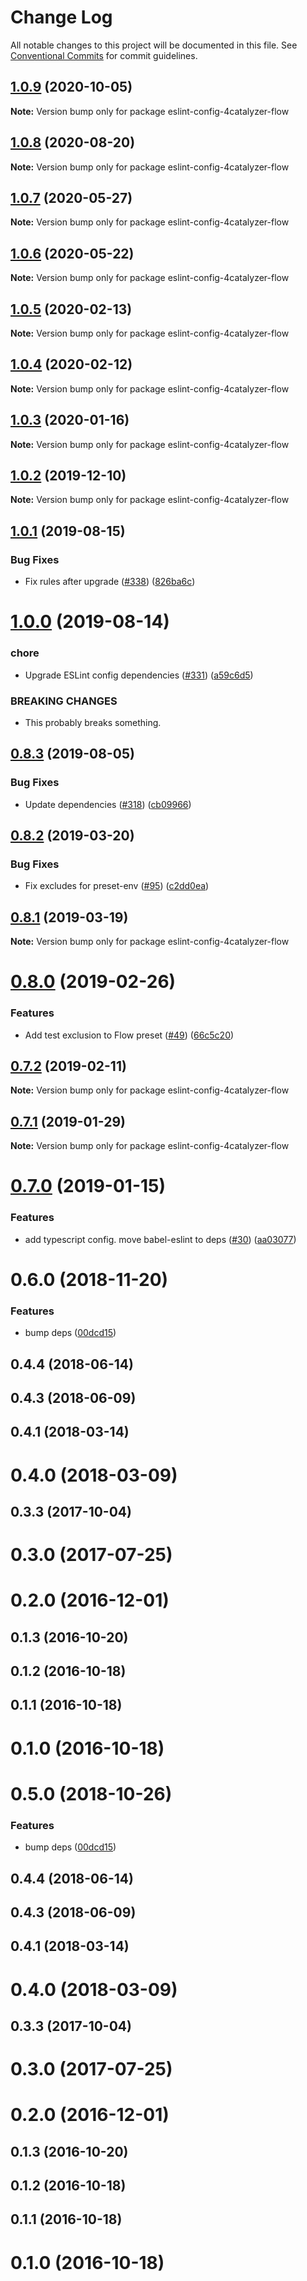 # Change Log

All notable changes to this project will be documented in this file.
See [Conventional Commits](https://conventionalcommits.org) for commit guidelines.

## [1.0.9](https://github.com/4Catalyzer/javascript/compare/eslint-config-4catalyzer-flow@1.0.8...eslint-config-4catalyzer-flow@1.0.9) (2020-10-05)

**Note:** Version bump only for package eslint-config-4catalyzer-flow





## [1.0.8](https://github.com/4Catalyzer/javascript/compare/eslint-config-4catalyzer-flow@1.0.7...eslint-config-4catalyzer-flow@1.0.8) (2020-08-20)

**Note:** Version bump only for package eslint-config-4catalyzer-flow





## [1.0.7](https://github.com/4Catalyzer/javascript/compare/eslint-config-4catalyzer-flow@1.0.6...eslint-config-4catalyzer-flow@1.0.7) (2020-05-27)

**Note:** Version bump only for package eslint-config-4catalyzer-flow





## [1.0.6](https://github.com/4Catalyzer/javascript/compare/eslint-config-4catalyzer-flow@1.0.5...eslint-config-4catalyzer-flow@1.0.6) (2020-05-22)

**Note:** Version bump only for package eslint-config-4catalyzer-flow





## [1.0.5](https://github.com/4Catalyzer/javascript/compare/eslint-config-4catalyzer-flow@1.0.4...eslint-config-4catalyzer-flow@1.0.5) (2020-02-13)

**Note:** Version bump only for package eslint-config-4catalyzer-flow





## [1.0.4](https://github.com/4Catalyzer/javascript/compare/eslint-config-4catalyzer-flow@1.0.3...eslint-config-4catalyzer-flow@1.0.4) (2020-02-12)

**Note:** Version bump only for package eslint-config-4catalyzer-flow





## [1.0.3](https://github.com/4Catalyzer/javascript/compare/eslint-config-4catalyzer-flow@1.0.2...eslint-config-4catalyzer-flow@1.0.3) (2020-01-16)

**Note:** Version bump only for package eslint-config-4catalyzer-flow





## [1.0.2](https://github.com/4Catalyzer/javascript/compare/eslint-config-4catalyzer-flow@1.0.1...eslint-config-4catalyzer-flow@1.0.2) (2019-12-10)

**Note:** Version bump only for package eslint-config-4catalyzer-flow





## [1.0.1](https://github.com/4Catalyzer/javascript/compare/eslint-config-4catalyzer-flow@1.0.0...eslint-config-4catalyzer-flow@1.0.1) (2019-08-15)


### Bug Fixes

* Fix rules after upgrade ([#338](https://github.com/4Catalyzer/javascript/issues/338)) ([826ba6c](https://github.com/4Catalyzer/javascript/commit/826ba6c))





# [1.0.0](https://github.com/4Catalyzer/javascript/compare/eslint-config-4catalyzer-flow@0.8.3...eslint-config-4catalyzer-flow@1.0.0) (2019-08-14)


### chore

* Upgrade ESLint config dependencies ([#331](https://github.com/4Catalyzer/javascript/issues/331)) ([a59c6d5](https://github.com/4Catalyzer/javascript/commit/a59c6d5))


### BREAKING CHANGES

* This probably breaks something.





## [0.8.3](https://github.com/4Catalyzer/javascript/compare/eslint-config-4catalyzer-flow@0.8.2...eslint-config-4catalyzer-flow@0.8.3) (2019-08-05)


### Bug Fixes

* Update dependencies ([#318](https://github.com/4Catalyzer/javascript/issues/318)) ([cb09966](https://github.com/4Catalyzer/javascript/commit/cb09966))





## [0.8.2](https://github.com/4Catalyzer/javascript/compare/eslint-config-4catalyzer-flow@0.8.1...eslint-config-4catalyzer-flow@0.8.2) (2019-03-20)


### Bug Fixes

* Fix excludes for preset-env ([#95](https://github.com/4Catalyzer/javascript/issues/95)) ([c2dd0ea](https://github.com/4Catalyzer/javascript/commit/c2dd0ea))





## [0.8.1](https://github.com/4Catalyzer/javascript/compare/eslint-config-4catalyzer-flow@0.8.0...eslint-config-4catalyzer-flow@0.8.1) (2019-03-19)

**Note:** Version bump only for package eslint-config-4catalyzer-flow





# [0.8.0](https://github.com/4Catalyzer/javascript/compare/eslint-config-4catalyzer-flow@0.7.2...eslint-config-4catalyzer-flow@0.8.0) (2019-02-26)


### Features

* Add test exclusion to Flow preset ([#49](https://github.com/4Catalyzer/javascript/issues/49)) ([66c5c20](https://github.com/4Catalyzer/javascript/commit/66c5c20))





## [0.7.2](https://github.com/4Catalyzer/javascript/compare/eslint-config-4catalyzer-flow@0.7.1...eslint-config-4catalyzer-flow@0.7.2) (2019-02-11)

**Note:** Version bump only for package eslint-config-4catalyzer-flow





## [0.7.1](https://github.com/4Catalyzer/javascript/tree/master/packages/eslint-config-4catalyzer-flow/compare/eslint-config-4catalyzer-flow@0.7.0...eslint-config-4catalyzer-flow@0.7.1) (2019-01-29)

**Note:** Version bump only for package eslint-config-4catalyzer-flow





# [0.7.0](https://github.com/4Catalyzer/javascript/tree/master/packages/eslint-config-4catalyzer-flow/compare/eslint-config-4catalyzer-flow@0.6.0...eslint-config-4catalyzer-flow@0.7.0) (2019-01-15)


### Features

* add typescript config. move babel-eslint to deps ([#30](https://github.com/4Catalyzer/javascript/tree/master/packages/eslint-config-4catalyzer-flow/issues/30)) ([aa03077](https://github.com/4Catalyzer/javascript/tree/master/packages/eslint-config-4catalyzer-flow/commit/aa03077))





# 0.6.0 (2018-11-20)


### Features

* bump deps ([00dcd15](https://github.com/4Catalyzer/javascript/tree/master/packages/eslint-config-4catalyzer-flow/commit/00dcd15))



## 0.4.4 (2018-06-14)



## 0.4.3 (2018-06-09)



## 0.4.1 (2018-03-14)



# 0.4.0 (2018-03-09)



## 0.3.3 (2017-10-04)



# 0.3.0 (2017-07-25)



# 0.2.0 (2016-12-01)



## 0.1.3 (2016-10-20)



## 0.1.2 (2016-10-18)



## 0.1.1 (2016-10-18)



# 0.1.0 (2016-10-18)





# 0.5.0 (2018-10-26)


### Features

* bump deps ([00dcd15](https://github.com/4Catalyzer/javascript/tree/master/packages/eslint-config-4catalyzer-flow/commit/00dcd15))



## 0.4.4 (2018-06-14)



## 0.4.3 (2018-06-09)



## 0.4.1 (2018-03-14)



# 0.4.0 (2018-03-09)



## 0.3.3 (2017-10-04)



# 0.3.0 (2017-07-25)



# 0.2.0 (2016-12-01)



## 0.1.3 (2016-10-20)



## 0.1.2 (2016-10-18)



## 0.1.1 (2016-10-18)



# 0.1.0 (2016-10-18)
